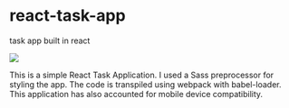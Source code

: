 # react-task-app
task app built in react

![](https://cl.ly/3i2m351z2f2F/download/Screen%20Recording%202018-04-16%20at%2009.46%20AM.gif)


This is a simple React Task Application. I used a Sass preprocessor for styling the app. The code is transpiled using webpack
with babel-loader. This application has also accounted for mobile device compatibility.
